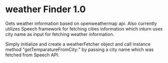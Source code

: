 # weather Finder 1.0
Gets weather information based on openweathermap api.
Also currently utilizes Speech framework for fetching cities information which inturn uses city name as input for fetching weather information.

Simply initialize and create a weatherFetcher object and call instance method "getTemparatureFromCity:" by passing a city name which was fetched from Speech API.



